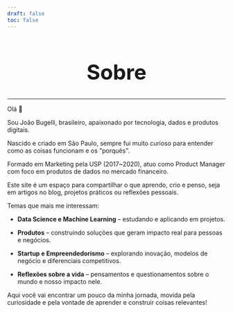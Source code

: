 ```yaml
---
draft: false
toc: false
---
```


<div style="text-align: center; margin-top: 2.5rem;">
  <h1 style="font-size: 3rem; font-family:Inter">Sobre</h1>
</div>

---

Olá 👋

Sou João Bugelli, brasileiro, apaixonado por tecnologia, dados e produtos digitais.

Nascido e criado em São Paulo, sempre fui muito curioso para entender como as coisas funcionam e os "porquês".

Formado em Marketing pela USP (2017~2020), atuo como Product Manager com foco em produtos de dados no mercado financeiro.

Este site é um espaço para compartilhar o que aprendo, crio e penso, seja em artigos no blog, projetos práticos ou reflexões pessoais.

Temas que mais me interessam:

- **Data Science e Machine Learning** – estudando e aplicando em projetos.

- **Produtos** – construindo soluções que geram impacto real para pessoas e negócios.

- **Startup e Empreendedorismo** – explorando inovação, modelos de negócio e diferenciais competitivos.

- **Reflexões sobre a vida** – pensamentos e questionamentos sobre o mundo e nosso impacto nele.

Aqui você vai encontrar um pouco da minha jornada, movida pela curiosidade e pela vontade de aprender e construir coisas relevantes!


